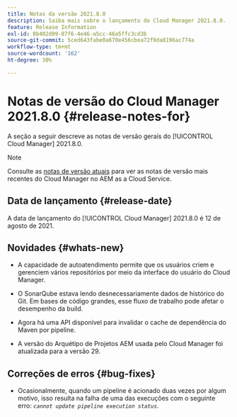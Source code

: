 ```yaml
---
title: Notas da versão 2021.8.0
description: Saiba mais sobre o lançamento do Cloud Manager 2021.8.0.
feature: Release Information
exl-id: 8b402d09-87f6-4e46-a5cc-46a5ffc3cd3b
source-git-commit: 5ced643fabe0a670e456cbea72f9da8196ac774a
workflow-type: tm+mt
source-wordcount: '162'
ht-degree: 30%

---
```


# Notas de versão do Cloud Manager 2021.8.0 {#release-notes-for}

A seção a seguir descreve as notas de versão gerais do [!UICONTROL Cloud Manager] 2021.8.0.

>[!NOTE]
>Consulte as [notas de versão atuais](https://experienceleague.adobe.com/en/docs/experience-manager-cloud-service/content/release-notes/cloud-manager/current#getting-access) para ver as notas de versão mais recentes do Cloud Manager no AEM as a Cloud Service.

## Data de lançamento {#release-date}

A data de lançamento do [!UICONTROL Cloud Manager] 2021.8.0 é 12 de agosto de 2021.


## Novidades {#whats-new}

* A capacidade de autoatendimento permite que os usuários criem e gerenciem vários repositórios por meio da interface do usuário do Cloud Manager.

* O SonarQube estava lendo desnecessariamente dados de histórico do Git. Em bases de código grandes, esse fluxo de trabalho pode afetar o desempenho da build.

* Agora há uma API disponível para invalidar o cache de dependência do Maven por pipeline.

* A versão do Arquétipo de Projetos AEM usada pelo Cloud Manager foi atualizada para a versão 29.

## Correções de erros {#bug-fixes}

* Ocasionalmente, quando um pipeline é acionado duas vezes por algum motivo, isso resulta na falha de uma das execuções com o seguinte erro: *`cannot update pipeline execution status`*.
